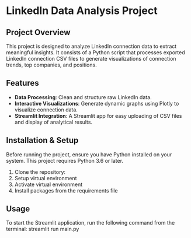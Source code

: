 # LinkedIn Data Analysis Project

## Project Overview
This project is designed to analyze LinkedIn connection data to extract meaningful insights. It consists of a Python script that processes exported LinkedIn connection CSV files to generate visualizations of connection trends, top companies, and positions.

## Features
- **Data Processing**: Clean and structure raw LinkedIn data.
- **Interactive Visualizations**: Generate dynamic graphs using Plotly to visualize connection data.
- **Streamlit Integration**: A Streamlit app for easy uploading of CSV files and display of analytical results.

## Installation & Setup
Before running the project, ensure you have Python installed on your system. This project requires Python 3.6 or later.

1. Clone the repository:
2. Setup virtual environment 
3. Activate virtual environment
4. Install packages from the requirements file

## Usage
To start the Streamlit application, run the following command from the terminal:
streamlit run main.py